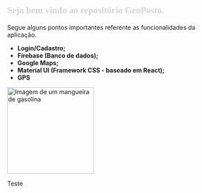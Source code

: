<!DOCTYPE html>
<html lang="pt-br">

  <head>
    <meta charset='utf-8'>
    <title>GeoPosto</title>
    <meta name="viewport" content="width=device-width,maximum-scale=1">
  </head>

<h2 style="color: #D3D3D3; font-family: Palatino Linotype"> Seja bem vindo ao repositório GeoPosto.</h2>

Segue alguns pontos importantes referente as funcionalidades da aplicação.

<ul>
  <li> <b>Login/Cadastro; </b> </li>
  <li> <b>Firebase (Banco de dados); </b> </li>
  <li> <b>Google Maps; </b> </li>
  <li> <b>Material UI (Framework CSS - baseado em React); </b> </li>
  <li> <b> GPS </b> </li>
</ul>

<p><img src="https://svgsilh.com/svg_v2/160119.svg" alt="Imagem de um mangueira de gasolina" widht="120" height="200" /></p>

Teste
